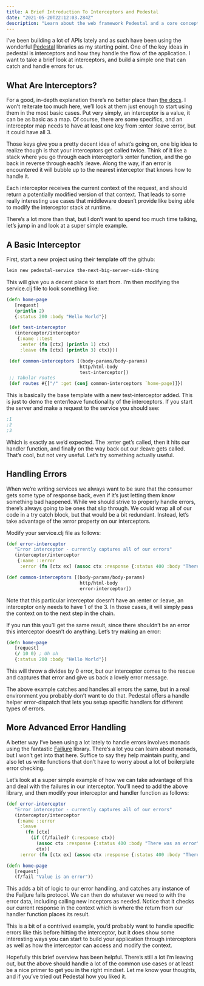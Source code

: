 ```yaml
---
title: A Brief Introduction To Interceptors and Pedestal
date: "2021-05-20T22:12:03.284Z"
description: "Learn about the web framework Pedestal and a core concept to it: Interceptors"
---
```



I’ve been building a lot of APIs lately and as such have been using the wonderful <a href="http://pedestal.io/" target="_blank">Pedestal</a> libraries as my starting point. One of the key ideas in pedestal is interceptors and how they handle the flow of the application. I want to take a brief look at interceptors, and build a simple one that can catch and handle errors for us.

## What Are Interceptors?

For a good, in-depth explanation there’s no better place than <a href="http://pedestal.io/guides/what-is-an-interceptor" target="_blank">the docs</a>. I won’t reiterate too much here, we’ll look at them just enough to start using them in the most basic cases. Put very simply, an interceptor is a value, it can be as basic as a map. Of course, there are some specifics, and an interceptor map needs to have at least one key from :enter :leave :error, but it could have all 3.

Those keys give you a pretty decent idea of what’s going on, one big idea to realize though is that your interceptors get called twice. Think of it like a stack where you go through each interceptor’s :enter function, and the go back in reverse through each’s :leave. Along the way, if an error is encountered it will bubble up to the nearest interceptor that knows how to handle it.

Each interceptor receives the current context of the request, and should return a potentially modified version of that context. That leads to some really interesting use cases that middleware doesn’t provide like being able to modify the interceptor stack at runtime.

There’s a lot more than that, but I don’t want to spend too much time talking, let’s jump in and look at a super simple example.


## A Basic Interceptor

First, start a new project using their template off the github:

```clojure
lein new pedestal-service the-next-big-server-side-thing
```

This will give you a decent place to start from. I’m then modifying the service.clj file to look something like:

```clojure
(defn home-page
   [request]
   (println 2)
   {:status 200 :body "Hello World"})

 (def test-interceptor
   (interceptor/interceptor
    {:name ::test
     :enter (fn [ctx] (println 1) ctx)
     :leave (fn [ctx] (println 3) ctx)}))

 (def common-interceptors [(body-params/body-params)
                           http/html-body
                           test-interceptor])
 ;; Tabular routes
 (def routes #{["/" :get (conj common-interceptors `home-page)]})
```

This is basically the base template with a new test-interceptor added. This is just to demo the enter/leave functionality of the interceptors. If you start the server and make a request to the service you should see:

```clojure
;1
;2
;3
```

Which is exactly as we’d expected. The :enter get’s called, then it hits our handler function, and finally on the way back out our :leave gets called. That’s cool, but not very useful. Let’s try something actually useful.


## Handling Errors

When we’re writing services we always want to be sure that the consumer gets some type of response back, even if it’s just letting them know something bad happened. While we should strive to properly handle errors, there’s always going to be ones that slip through. We could wrap all of our code in a try catch block, but that would be a bit redundant. Instead, let’s take advantage of the :error property on our interceptors.

Modify your service.clj file as follows:

```clojure
(def error-interceptor
   "Error interceptor - currently captures all of our errors"
   (interceptor/interceptor
    {:name ::error
     :error (fn [ctx ex] (assoc ctx :response {:status 400 :body "There was an error"}))}))

(def common-interceptors [(body-params/body-params)
                           http/html-body
                           error-interceptor])
```

Note that this particular interceptor doesn’t have an :enter or :leave, an interceptor only needs to have 1 of the 3. In those cases, it will simply pass the context on to the next step in the chain.

If you run this you’ll get the same result, since there shouldn’t be an error this interceptor doesn’t do anything. Let’s try making an error:

```clojure
(defn home-page
   [request]
   (/ 10 0) ; Uh oh
   {:status 200 :body "Hello World"})
```

This will throw a divides by 0 error, but our interceptor comes to the rescue and captures that error and give us back a lovely error message.

The above example catches and handles all errors the same, but in a real environment you probably don’t want to do that. Pedestal offers a handle helper error-dispatch that lets you setup specific handlers for different types of errors.

## More Advanced Error Handling

A better way I’ve been using a lot lately to handle errors involves monads using the fantastic <a href="https://github.com/adambard/failjure" target="_blank">Failjure</a> library. There’s a lot you can learn about monads, but I won’t get into that here. Suffice to say they help maintain purity, and also let us write functions that don’t have to worry about a lot of boilerplate error checking.

Let’s look at a super simple example of how we can take advantage of this and deal with the failures in our interceptor. You’ll need to add the above library, and then modify your interceptor and handler function as follows:

```clojure
(def error-interceptor
   "Error interceptor - currently captures all of our errors"
   (interceptor/interceptor
    {:name ::error
     :leave
       (fn [ctx]
         (if (f/failed? (:response ctx))
           (assoc ctx :response {:status 400 :body "There was an error"})
           ctx))
     :error (fn [ctx ex] (assoc ctx :response {:status 400 :body "There was an error"}))}))

(defn home-page
   [request]
   (f/fail "Value is an error"))
```

This adds a bit of logic to our error handling, and catches any instance of the Failjure fails protocol. We can then do whatever we need to with the error data, including calling new inceptors as needed. Notice that it checks our current response in the context which is where the return from our handler function places its result.

This is a bit of a contrived example, you’d probably want to handle specific errors like this before hitting the interceptor, but it does show some interesting ways you can start to build your application through interceptors as well as how the interceptor can access and modify the context.

Hopefully this brief overview has been helpful. There’s still a lot I’m leaving out, but the above should handle a lot of the common use cases or at least be a nice primer to get you in the right mindset. Let me know your thoughts, and if you’ve tried out Pedestal how you liked it.
